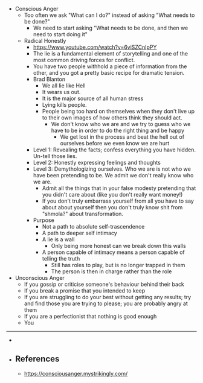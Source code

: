 - Conscious Anger
	- Too often we ask "What can I do?" instead of asking "What needs to be done?"
		- We need to start asking "What needs to be done, and then we need to start doing it"
	- Radical Honestly
		- https://www.youtube.com/watch?v=6viSZCnIpPY
		- The lie is a fundamental element of storytelling and one of the most common driving forces for conflict.
		- You have two people withhold a piece of information from the other, and you got a pretty basic recipe for dramatic tension.
		- Brad Blanton
			- We all lie like Hell
			- It wears us out.
			- It is the major source of all human stress
			- Lying kills people.
			- People being too hard on themselves when they don't live up to their own images of how others think they should act.
				- We don't know who we are and we try to guess who we have to be in order to do the right thing and be happy
					- We get lost in the process and beat the hell out of ourselves before we even know we are hurt
		- Level 1: Revealing the facts; confess everything you have hidden. Un-tell those lies.
		- Level 2: Honestly expressing feelings and thoughts
		- Level 3: Demythologizing ourselves. Who we are is not who we have been pretending to be. We admit we don't really know who we are.
			- Admit all the things that in your false modesty pretending that you didn't care about (like you don't really want money!)
			- If you don't truly embarrass yourself from all you have to say about about yourself then you don't truly know shit from "shmola?" about transformation.
		- Purpose
			- Not a path to absolute self-trascendence
			- A path to deeper self intimacy
			- A lie is a wall
				- Only being more honest can we break down this walls
			- A person capable of intimacy means a person capable of telling the truth
				- Still has roles to play, but is no longer trapped in them
				- The person is then in charge rather than the role
- Unconscious Anger
	- If you gossip or criticise someone's behaviour behind their back
	- If you break a promise that you intended to keep
	- If you are struggling to do your best without getting any results; try and find those you are trying to please; you are probably angry at them
	- If you are a perfectionist that nothing is good enough
	- You
- ---
-
- ## References
	- https://consciousanger.mystrikingly.com/
